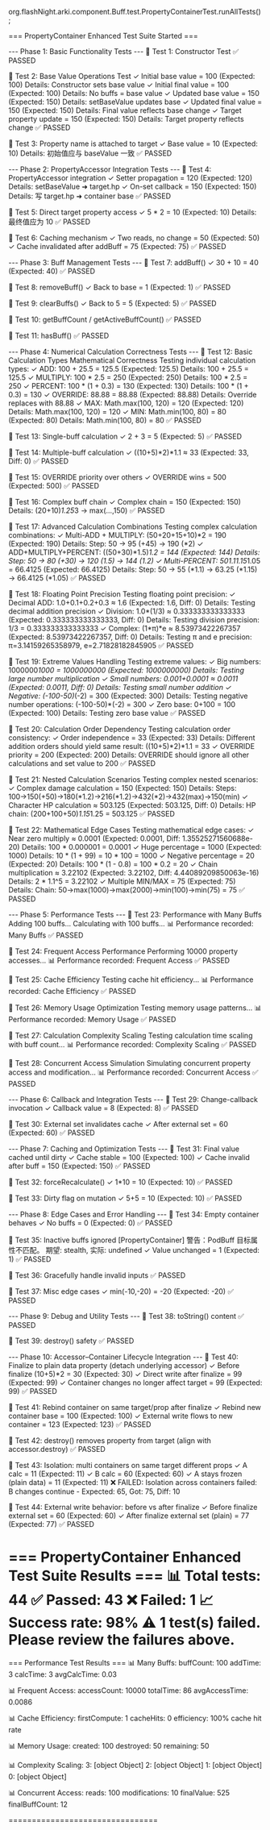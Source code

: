 org.flashNight.arki.component.Buff.test.PropertyContainerTest.runAllTests();

=== PropertyContainer Enhanced Test Suite Started ===

--- Phase 1: Basic Functionality Tests ---
🧪 Test 1: Constructor Test
  ✅ PASSED

🧪 Test 2: Base Value Operations Test
    ✓ Initial base value = 100 (Expected: 100)
      Details: Constructor sets base value
    ✓ Initial final value = 100 (Expected: 100)
      Details: No buffs = base value
    ✓ Updated base value = 150 (Expected: 150)
      Details: setBaseValue updates base
    ✓ Updated final value = 150 (Expected: 150)
      Details: Final value reflects base change
    ✓ Target property update = 150 (Expected: 150)
      Details: Target property reflects change
  ✅ PASSED

🧪 Test 3: Property name is attached to target
    ✓ Base value = 10 (Expected: 10)
      Details: 初始值应与 baseValue 一致
  ✅ PASSED


--- Phase 2: PropertyAccessor Integration Tests ---
🧪 Test 4: PropertyAccessor integration
    ✓ Setter propagation = 120 (Expected: 120)
      Details: setBaseValue ➜ target.hp
    ✓ On-set callback = 150 (Expected: 150)
      Details: 写 target.hp ➜ container base
  ✅ PASSED

🧪 Test 5: Direct target property access
    ✓ 5 * 2 = 10 (Expected: 10)
      Details: 最终值应为 10
  ✅ PASSED

🧪 Test 6: Caching mechanism
    ✓ Two reads, no change = 50 (Expected: 50)
    ✓ Cache invalidated after addBuff = 75 (Expected: 75)
  ✅ PASSED


--- Phase 3: Buff Management Tests ---
🧪 Test 7: addBuff()
    ✓ 30 + 10 = 40 (Expected: 40)
  ✅ PASSED

🧪 Test 8: removeBuff()
    ✓ Back to base = 1 (Expected: 1)
  ✅ PASSED

🧪 Test 9: clearBuffs()
    ✓ Back to 5 = 5 (Expected: 5)
  ✅ PASSED

🧪 Test 10: getBuffCount / getActiveBuffCount()
  ✅ PASSED

🧪 Test 11: hasBuff()
  ✅ PASSED


--- Phase 4: Numerical Calculation Correctness Tests ---
🧪 Test 12: Basic Calculation Types Mathematical Correctness
  Testing individual calculation types:
    ✓ ADD: 100 + 25.5 = 125.5 (Expected: 125.5)
      Details: 100 + 25.5 = 125.5
    ✓ MULTIPLY: 100 * 2.5 = 250 (Expected: 250)
      Details: 100 * 2.5 = 250
    ✓ PERCENT: 100 * (1 + 0.3) = 130 (Expected: 130)
      Details: 100 * (1 + 0.3) = 130
    ✓ OVERRIDE: 88.88 = 88.88 (Expected: 88.88)
      Details: Override replaces with 88.88
    ✓ MAX: Math.max(100, 120) = 120 (Expected: 120)
      Details: Math.max(100, 120) = 120
    ✓ MIN: Math.min(100, 80) = 80 (Expected: 80)
      Details: Math.min(100, 80) = 80
  ✅ PASSED

🧪 Test 13: Single-buff calculation
    ✓ 2 + 3 = 5 (Expected: 5)
  ✅ PASSED

🧪 Test 14: Multiple-buff calculation
    ✓ ((10+5)*2)*1.1 ≈ 33 (Expected: 33, Diff: 0)
  ✅ PASSED

🧪 Test 15: OVERRIDE priority over others
    ✓ OVERRIDE wins = 500 (Expected: 500)
  ✅ PASSED

🧪 Test 16: Complex buff chain
    ✓ Complex chain = 150 (Expected: 150)
      Details: (20+10)*1.25*3 → max(…,150)
  ✅ PASSED

🧪 Test 17: Advanced Calculation Combinations
  Testing complex calculation combinations:
    ✓ Multi-ADD + MULTIPLY: (50+20+15+10)*2 = 190 (Expected: 190)
      Details: Step: 50 → 95 (+45) → 190 (*2)
    ✓ ADD+MULTIPLY+PERCENT: ((50+30)*1.5)*1.2 = 144 (Expected: 144)
      Details: Step: 50 → 80 (+30) → 120 (*1.5) → 144 (*1.2)
    ✓ Multi-PERCENT: 50*1.1*1.15*1.05 = 66.4125 (Expected: 66.4125)
      Details: Step: 50 → 55 (*1.1) → 63.25 (*1.15) → 66.4125 (*1.05)
  ✅ PASSED

🧪 Test 18: Floating Point Precision
  Testing floating point precision:
    ✓ Decimal ADD: 1.0+0.1+0.2+0.3 ≈ 1.6 (Expected: 1.6, Diff: 0)
      Details: Testing decimal addition precision
    ✓ Division: 1.0*(1/3) ≈ 0.333333333333333 (Expected: 0.333333333333333, Diff: 0)
      Details: Testing division precision: 1/3 = 0.333333333333333
    ✓ Complex: (1*π)*e ≈ 8.53973422267357 (Expected: 8.53973422267357, Diff: 0)
      Details: Testing π and e precision: π=3.14159265358979, e=2.71828182845905
  ✅ PASSED

🧪 Test 19: Extreme Values Handling
  Testing extreme values:
    ✓ Big numbers: 1000000*1000 = 1000000000 (Expected: 1000000000)
      Details: Testing large number multiplication
    ✓ Small numbers: 0.001+0.0001 ≈ 0.0011 (Expected: 0.0011, Diff: 0)
      Details: Testing small number addition
    ✓ Negative: (-100-50)*(-2) = 300 (Expected: 300)
      Details: Testing negative number operations: (-100-50)*(-2) = 300
    ✓ Zero base: 0+100 = 100 (Expected: 100)
      Details: Testing zero base value
  ✅ PASSED

🧪 Test 20: Calculation Order Dependency
  Testing calculation order consistency:
    ✓ Order independence = 33 (Expected: 33)
      Details: Different addition orders should yield same result: ((10+5)*2)*1.1 = 33
    ✓ OVERRIDE priority = 200 (Expected: 200)
      Details: OVERRIDE should ignore all other calculations and set value to 200
  ✅ PASSED

🧪 Test 21: Nested Calculation Scenarios
  Testing complex nested scenarios:
    ✓ Complex damage calculation = 150 (Expected: 150)
      Details: Steps: 100→150(+50)→180(*1.2)→216(*1.2)→432(*2)→432(max)→150(min)
    ✓ Character HP calculation ≈ 503.125 (Expected: 503.125, Diff: 0)
      Details: HP chain: (200+100+50)*1.15*1.25 = 503.125
  ✅ PASSED

🧪 Test 22: Mathematical Edge Cases
  Testing mathematical edge cases:
    ✓ Near zero multiply ≈ 0.0001 (Expected: 0.0001, Diff: 1.35525271560688e-20)
      Details: 100 * 0.000001 = 0.0001
    ✓ Huge percentage = 1000 (Expected: 1000)
      Details: 10 * (1 + 99) = 10 * 100 = 1000
    ✓ Negative percentage = 20 (Expected: 20)
      Details: 100 * (1 - 0.8) = 100 * 0.2 = 20
    ✓ Chain multiplication ≈ 3.22102 (Expected: 3.22102, Diff: 4.44089209850063e-16)
      Details: 2 * 1.1^5 = 3.22102
    ✓ Multiple MIN/MAX = 75 (Expected: 75)
      Details: Chain: 50→max(1000)→max(2000)→min(100)→min(75) = 75
  ✅ PASSED


--- Phase 5: Performance Tests ---
🧪 Test 23: Performance with Many Buffs
  Adding 100 buffs...
  Calculating with 100 buffs...
    📊 Performance recorded: Many Buffs
  ✅ PASSED

🧪 Test 24: Frequent Access Performance
  Performing 10000 property accesses...
    📊 Performance recorded: Frequent Access
  ✅ PASSED

🧪 Test 25: Cache Efficiency
  Testing cache hit efficiency...
    📊 Performance recorded: Cache Efficiency
  ✅ PASSED

🧪 Test 26: Memory Usage Optimization
  Testing memory usage patterns...
    📊 Performance recorded: Memory Usage
  ✅ PASSED

🧪 Test 27: Calculation Complexity Scaling
  Testing calculation time scaling with buff count...
    📊 Performance recorded: Complexity Scaling
  ✅ PASSED

🧪 Test 28: Concurrent Access Simulation
  Simulating concurrent property access and modification...
    📊 Performance recorded: Concurrent Access
  ✅ PASSED


--- Phase 6: Callback and Integration Tests ---
🧪 Test 29: Change-callback invocation
    ✓ Callback value = 8 (Expected: 8)
  ✅ PASSED

🧪 Test 30: External set invalidates cache
    ✓ After external set = 60 (Expected: 60)
  ✅ PASSED


--- Phase 7: Caching and Optimization Tests ---
🧪 Test 31: Final value cached until dirty
    ✓ Cache stable = 100 (Expected: 100)
    ✓ Cache invalid after buff = 150 (Expected: 150)
  ✅ PASSED

🧪 Test 32: forceRecalculate()
    ✓ 1*10 = 10 (Expected: 10)
  ✅ PASSED

🧪 Test 33: Dirty flag on mutation
    ✓ 5+5 = 10 (Expected: 10)
  ✅ PASSED


--- Phase 8: Edge Cases and Error Handling ---
🧪 Test 34: Empty container behaves
    ✓ No buffs = 0 (Expected: 0)
  ✅ PASSED

🧪 Test 35: Inactive buffs ignored
[PropertyContainer] 警告：PodBuff 目标属性不匹配。 期望: stealth, 实际: undefined
    ✓ Value unchanged = 1 (Expected: 1)
  ✅ PASSED

🧪 Test 36: Gracefully handle invalid inputs
  ✅ PASSED

🧪 Test 37: Misc edge cases
    ✓ min(-10,-20) = -20 (Expected: -20)
  ✅ PASSED


--- Phase 9: Debug and Utility Tests ---
🧪 Test 38: toString() content
  ✅ PASSED

🧪 Test 39: destroy() safety
  ✅ PASSED


--- Phase 10: Accessor–Container Lifecycle Integration ---
🧪 Test 40: Finalize to plain data property (detach underlying accessor)
    ✓ Before finalize (10+5)*2 = 30 (Expected: 30)
    ✓ Direct write after finalize = 99 (Expected: 99)
    ✓ Container changes no longer affect target = 99 (Expected: 99)
  ✅ PASSED

🧪 Test 41: Rebind container on same target/prop after finalize
    ✓ Rebind new container base = 100 (Expected: 100)
    ✓ External write flows to new container = 123 (Expected: 123)
  ✅ PASSED

🧪 Test 42: destroy() removes property from target (align with accessor.destroy)
  ✅ PASSED

🧪 Test 43: Isolation: multi containers on same target different props
    ✓ A calc = 11 (Expected: 11)
    ✓ B calc = 60 (Expected: 60)
    ✓ A stays frozen (plain data) = 11 (Expected: 11)
  ❌ FAILED: Isolation across containers failed: B changes continue - Expected: 65, Got: 75, Diff: 10

🧪 Test 44: External write behavior: before vs after finalize
    ✓ Before finalize external set = 60 (Expected: 60)
    ✓ After finalize external set (plain) = 77 (Expected: 77)
  ✅ PASSED


=== PropertyContainer Enhanced Test Suite Results ===
📊 Total tests: 44
✅ Passed: 43
❌ Failed: 1
📈 Success rate: 98%
⚠️  1 test(s) failed. Please review the failures above.
====================================================

=== Performance Test Results ===
📊 Many Buffs:
   buffCount: 100
   addTime: 3
   calcTime: 3
   avgCalcTime: 0.03

📊 Frequent Access:
   accessCount: 10000
   totalTime: 86
   avgAccessTime: 0.0086

📊 Cache Efficiency:
   firstCompute: 1
   cacheHits: 0
   efficiency: 100% cache hit rate

📊 Memory Usage:
   created: 100
   destroyed: 50
   remaining: 50

📊 Complexity Scaling:
   3: [object Object]
   2: [object Object]
   1: [object Object]
   0: [object Object]

📊 Concurrent Access:
   reads: 100
   modifications: 10
   finalValue: 525
   finalBuffCount: 12

================================